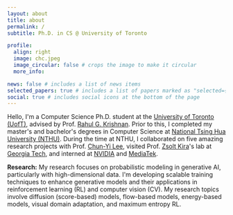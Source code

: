 ```yaml
---
layout: about
title: about
permalink: /
subtitle: Ph.D. in CS @ University of Toronto

profile:
  align: right
  image: chc.jpeg
  image_circular: false # crops the image to make it circular
  more_info:

news: false # includes a list of news items
selected_papers: true # includes a list of papers marked as "selected={true}"
social: true # includes social icons at the bottom of the page
---
```


Hello, I'm a Computer Science Ph.D. student at the [University of Toronto (UofT)](https://www.utoronto.ca/), advised by Prof. [Rahul G. Krishnan](https://www.cs.toronto.edu/~rahulgk/). Prior to this, I completed my master's and bachelor's degrees in Computer Science at [National Tsing Hua University (NTHU)](https://nthu-en.site.nthu.edu.tw/). During the time at NTHU, I collaborated on five amazing research projects with Prof. [Chun-Yi Lee](https://elsalab.ai/about), visited Prof. [Zsolt Kira](https://faculty.cc.gatech.edu/~zk15/)'s lab at [Georgia Tech](https://www.gatech.edu/), and interned at [NVIDIA](https://www.nvidia.com/en-us/) and [MediaTek](https://www.mediatek.com/).

<b>Research:</b> My research focuses on probabilistic modeling in generative AI, particularly with high-dimensional data. I'm developing scalable training techniques to enhance generative models and their applications in reinforcement learning (RL) and computer vision (CV). My research topics involve diffusion (score-based) models, flow-based models, energy-based models, visual domain adaptation, and maximum entropy RL.